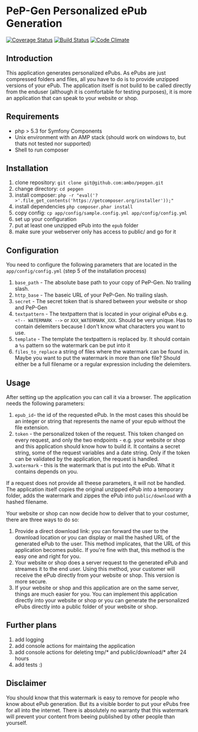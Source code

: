 # PeP-Gen Personalized ePub Generation

[![Coverage Status](https://coveralls.io/repos/github/blaetter/pepgen/badge.svg)](https://coveralls.io/github/blaetter/pepgen)
[![Build Status](https://travis-ci.org/blaetter/pepgen.svg)](https://travis-ci.org/blaetter/pepgen)
[![Code Climate](https://codeclimate.com/github/blaetter/pepgen/badges/gpa.svg)](https://codeclimate.com/github/blaetter/pepgen)

## Introduction

This application generates personalized ePubs. As ePubs are just compressed folders and files, all you have to do is to provide unzipped versions of your ePub. The application itself is not build to be called directly from the enduser (although it is comfortable for testing purposes), it is more an application that can speak to your website or shop.

## Requirements

* php > 5.3 for Symfony Components
* Unix environment with an AMP stack (should work on windows to, but thats not tested nor supported)
* Shell to run composer

## Installation

1. clone repository: `git clone git@github.com:ambo/pepgen.git`
2. change directory: `cd pepgen`
3. install composer: `php -r "eval('?>'.file_get_contents('https://getcomposer.org/installer'));"`
4. install dependencies `php composer.phar install`
5. copy config: `cp app/config/sample.config.yml app/config/config.yml`
6. set up your configuration
7. put at least one unzipped ePub into the `epub` folder
8. make sure your webserver only has access to public/ and go for it

## Configuration

You need to configure the following parameters that are located in the `app/config/config.yml` (step 5 of the installation process)

1. `base_path` - The absolute base path to your copy of PeP-Gen. No trailing slash.
2. `http_base` - The baseic URL of your PeP-Gen. No trailing slash.
3. `secret` - The secret token that is shared between your website or shop and PeP-Gen
4. `textpattern` - The textpattern that is located in your original ePubs e.g. `<!-- WATERMARK -->` or `XXX_WATERMARK_XXX`. Should be very unique. Has to contain delemiters because I don't know what characters you want to use.
5. `template` - The template the textpattern is replaced by. It should contain a `%s` pattern so the watermark can be put into it
6. `files_to_replace` a string of files where the watermark can be found in. Maybe you want to put the watermark in more than one file? Should either be a full filename or a regular expression including the delemiters.


## Usage

After setting up the application you can call it via a browser. The application needs the following parameters:

1. `epub_id`- the id of the requested ePub. In the most cases this should be an integer or string that represents the name of your epub without the file extension.
2. `token` - the personalized token of the request. This token changed on every request, and only the two endpoints - e.g. your website or shop and this application should know how to build it. It contains a secret string, some of the request variables and a date string. Only if the token can be validated by the application, the request is handled.
3. `watermark` - this is the watermark that is put into the ePub. What it contains depends on you.

If a request does not provide all theese parameters, it will not be handled. The application itself copies the original unzipped ePub into a temporary folder, adds the watermark and zippes the ePub into `public/download` with a hashed filename.

Your website or shop can now decide how to deliver that to your costumer, there are three ways to do so:

1. Provide a direct download link: you can forward the user to the download location or you can display or mail the hashed URL of the generated ePub to the user. This method implicates, that the URL of this application becomes public. If you're fine with that, this method is the easy one and right for you.
2. Your website or shop does a server request to the generated ePub and streames it to the end user. Using this method, your customer will receive the ePub directly from your website or shop. This version is more secure.
3. If your website or shop and this application are on the same server, things are much easier for you. You can implement this application directly into your website or shop or you can generate the personalized ePubs directly into a public folder of your website or shop.

## Further plans

1. add logging
2. add console actions for maintaing the application
3. add console actions for deleting tmp/* and public/download/* after 24 hours
4. add tests :)

## Disclaimer

You should know that this watermark is easy to remove for people who know about ePub generation. But its a visible border to put your ePubs free for all into the internet. There is absolutely no warranty that this watermark will prevent your content from beeing published by other people than yourself.

